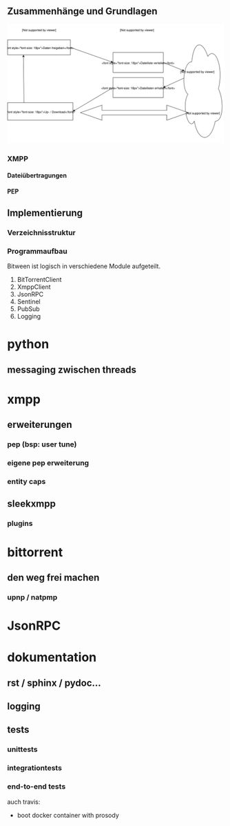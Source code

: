 


## Zusammenhänge und Grundlagen

![konzept](resources/concept_simple.svg)


### XMPP

#### Dateiübertragungen

#### PEP



## Implementierung

### Verzeichnisstruktur



### Programmaufbau

Bitween ist logisch in verschiedene Module aufgeteilt.

1. BitTorrentClient
1. XmppClient
1. JsonRPC
1. Sentinel
1. PubSub
1. Logging


# python

## messaging zwischen threads


# xmpp

## erweiterungen

### pep (bsp: user tune)

### eigene pep erweiterung


### entity caps





## sleekxmpp



### plugins


# bittorrent

## den weg frei machen

### upnp / natpmp


# JsonRPC

# dokumentation

## rst / sphinx / pydoc...

## logging

## tests

### unittests

### integrationtests

### end-to-end tests

auch travis:
- boot docker container with prosody
